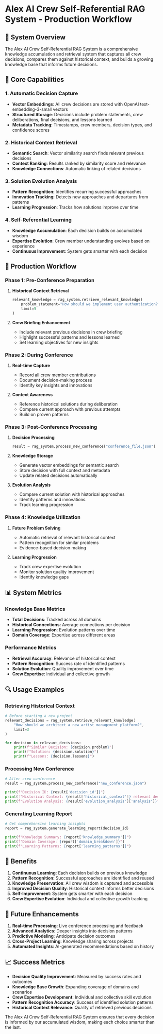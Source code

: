 # Alex AI Crew Self-Referential RAG System - Production Workflow

## 🎯 System Overview

The Alex AI Crew Self-Referential RAG System is a comprehensive knowledge accumulation and retrieval system that captures all crew decisions, compares them against historical context, and builds a growing knowledge base that informs future decisions.

## 🔧 Core Capabilities

### 1. Automatic Decision Capture
- **Vector Embeddings**: All crew decisions are stored with OpenAI text-embedding-3-small vectors
- **Structured Storage**: Decisions include problem statements, crew deliberations, final decisions, and lessons learned
- **Metadata Tracking**: Timestamps, crew members, decision types, and confidence scores

### 2. Historical Context Retrieval
- **Semantic Search**: Vector similarity search finds relevant previous decisions
- **Context Ranking**: Results ranked by similarity score and relevance
- **Knowledge Connections**: Automatic linking of related decisions

### 3. Solution Evolution Analysis
- **Pattern Recognition**: Identifies recurring successful approaches
- **Innovation Tracking**: Detects new approaches and departures from patterns
- **Learning Progression**: Tracks how solutions improve over time

### 4. Self-Referential Learning
- **Knowledge Accumulation**: Each decision builds on accumulated wisdom
- **Expertise Evolution**: Crew member understanding evolves based on experience
- **Continuous Improvement**: System gets smarter with each decision

## 🚀 Production Workflow

### Phase 1: Pre-Conference Preparation
1. **Historical Context Retrieval**
   ```python
   relevant_knowledge = rag_system.retrieve_relevant_knowledge(
       problem_statement="How should we implement user authentication?",
       limit=5
   )
   ```

2. **Crew Briefing Enhancement**
   - Include relevant previous decisions in crew briefing
   - Highlight successful patterns and lessons learned
   - Set learning objectives for new insights

### Phase 2: During Conference
1. **Real-time Capture**
   - Record all crew member contributions
   - Document decision-making process
   - Identify key insights and innovations

2. **Context Awareness**
   - Reference historical solutions during deliberation
   - Compare current approach with previous attempts
   - Build on proven patterns

### Phase 3: Post-Conference Processing
1. **Decision Processing**
   ```python
   result = rag_system.process_new_conference("conference_file.json")
   ```

2. **Knowledge Storage**
   - Generate vector embeddings for semantic search
   - Store decision with full context and metadata
   - Update related decisions automatically

3. **Evolution Analysis**
   - Compare current solution with historical approaches
   - Identify patterns and innovations
   - Track learning progression

### Phase 4: Knowledge Utilization
1. **Future Problem Solving**
   - Automatic retrieval of relevant historical context
   - Pattern recognition for similar problems
   - Evidence-based decision making

2. **Learning Progression**
   - Track crew expertise evolution
   - Monitor solution quality improvement
   - Identify knowledge gaps

## 📊 System Metrics

### Knowledge Base Metrics
- **Total Decisions**: Tracked across all domains
- **Historical Connections**: Average connections per decision
- **Learning Progression**: Evolution patterns over time
- **Domain Coverage**: Expertise across different areas

### Performance Metrics
- **Retrieval Accuracy**: Relevance of historical context
- **Pattern Recognition**: Success rate of identified patterns
- **Solution Evolution**: Quality improvement over time
- **Crew Expertise**: Individual and collective growth

## 🔍 Usage Examples

### Retrieving Historical Context
```python
# Before starting a new project
relevant_decisions = rag_system.retrieve_relevant_knowledge(
    "How should we architect a new artist management platform?",
    limit=3
)

for decision in relevant_decisions:
    print(f"Similar Decision: {decision.problem}")
    print(f"Solution: {decision.solution}")
    print(f"Lessons: {decision.lessons}")
```

### Processing New Conference
```python
# After crew conference
result = rag_system.process_new_conference("new_conference.json")

print(f"Decision ID: {result['decision_id']}")
print(f"Historical Context: {result['historical_context']} relevant decisions")
print(f"Evolution Analysis: {result['evolution_analysis']['analysis']}")
```

### Generating Learning Report
```python
# Get comprehensive learning insights
report = rag_system.generate_learning_report(decision_id)

print(f"Knowledge Summary: {report['knowledge_summary']}")
print(f"Domain Coverage: {report['domain_breakdown']}")
print(f"Learning Patterns: {report['learning_patterns']}")
```

## 🎯 Benefits

1. **Continuous Learning**: Each decision builds on previous knowledge
2. **Pattern Recognition**: Successful approaches are identified and reused
3. **Knowledge Preservation**: All crew wisdom is captured and accessible
4. **Improved Decision Quality**: Historical context informs better decisions
5. **Self-Improvement**: System gets smarter with each decision
6. **Crew Expertise Evolution**: Individual and collective growth tracking

## 🔮 Future Enhancements

1. **Real-time Processing**: Live conference processing and feedback
2. **Advanced Analytics**: Deeper insights into decision patterns
3. **Predictive Modeling**: Anticipate decision outcomes
4. **Cross-Project Learning**: Knowledge sharing across projects
5. **Automated Insights**: AI-generated recommendations based on history

## 📈 Success Metrics

- **Decision Quality Improvement**: Measured by success rates and outcomes
- **Knowledge Base Growth**: Expanding coverage of domains and scenarios
- **Crew Expertise Development**: Individual and collective skill evolution
- **Pattern Recognition Accuracy**: Success of identified solution patterns
- **Historical Context Relevance**: Quality of retrieved previous decisions

The Alex AI Crew Self-Referential RAG System ensures that every decision is informed by our accumulated wisdom, making each choice smarter than the last.
